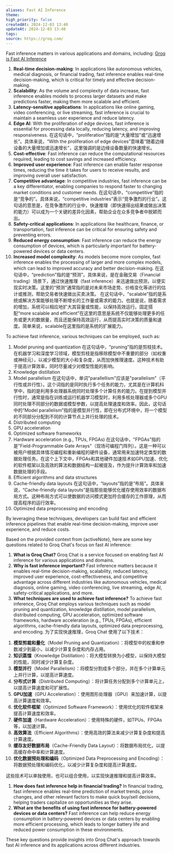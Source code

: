 ```yaml
---
aliases: Fast AI Inference
theme: 
high_priority: false
createdAt: 2024-12-03 13:40
updateAt: 2024-12-03 13:40
tags: 
source: https://groq.com/
---
```


Fast inference matters in various applications and domains, including:
[Groq is Fast AI Inference](https://groq.com/)
1. **Real-time decision-making**: In applications like autonomous vehicles, medical diagnosis, or financial trading, fast inference enables real-time decision-making, which is critical for timely and effective decision-making.
2. **Scalability**: As the volume and complexity of data increase, fast inference enables models to process larger datasets and make predictions faster, making them more scalable and efficient.
3. **Latency-sensitive applications**: In applications like online gaming, video conferencing, or live streaming, fast inference is crucial to maintain a seamless user experience and reduce latency.
4. **Edge AI**: With the proliferation of edge devices, fast inference is essential for processing data locally, reducing latency, and improving responsiveness.
在这句话中，“proliferation”指的是“大量增加”或“迅速增长”。具体来说，“With the proliferation of edge devices”意味着“随着边缘设备的大量增加或迅速增长”，这里强调的是边缘设备数量的快速增长。
1. **Cost-effective**: Fast inference can reduce the computational resources required, leading to cost savings and increased efficiency.
2. **Improved user experience**: Fast inference can enable faster response times, reducing the time it takes for users to receive results, and improving overall user satisfaction.
3. **Competitive advantage**: In competitive industries, fast inference can be a key differentiator, enabling companies to respond faster to changing market conditions and customer needs.
在这句话中，“competitive”指的是“竞争的”。具体来说，“competitive industries”表示“竞争激烈的行业”。这句话的意思是，在竞争激烈的行业中，快速推理（即快速得出结果或做出决策的能力）可以成为一个关键的差异化因素，帮助企业在众多竞争者中脱颖而出。
1. **Safety-critical applications**: In applications like healthcare, finance, or transportation, fast inference can be critical for ensuring safety and preventing errors.
2. **Reduced energy consumption**: Fast inference can reduce the energy consumption of devices, which is particularly important for battery-powered devices or data centers.
3. **Increased model complexity**: As models become more complex, fast inference enables the processing of larger and more complex models, which can lead to improved accuracy and better decision-making.
在这句话中，“prediction”指的是“预测”。具体来说，是在金融交易（Financial trading）场景下，通过快速推理（fast inference）来迅速做出预测，以便实现实时决策。这里的“预测”通常指的是对未来市场走势、价格变化等进行的估计或推测，帮助交易者快速做出买卖决策。
在这句话中，“scalable”指的是系统或解决方案能够处理不断增长的工作量或需求的能力。也就是说，随着需求的增加，系统可以相应地扩大其容量或性能，以保持高效运行。固定搭配“more scalable and efficient”在这里的意思是系统不仅能够处理更多的任务或更大的数据量，而且还能保持高效运行，从而提高实时决策的质量和速度。简单来说，scalable在这里指的是系统的扩展能力。

To achieve fast inference, various techniques can be employed, such as:

1. Model pruning and quantization
在这句话中，“pruning”指的是剪枝技术。在机器学习和深度学习领域，模型剪枝是指移除模型中不重要的部分（如权重或神经元），以减少模型的大小和复杂度，从而加快推理速度。这种技术有助于提高计算效率，同时尽量减少对模型性能的影响。
1. Knowledge distillation
2. Model parallelism
在这句话中，单词"parallellism"应该是"parallelism"（平行性或并行性）。这个词指的是同时执行多个任务的能力，尤其是在计算机科学中，指的是利用多处理器系统同时处理多个计算任务的能力。在提到模型并行性时，通常是指在训练或运行机器学习模型时，利用多核处理器或多个GPU同时处理不同部分的数据或模型参数，以提高处理速度和效率。因此，这句话中的“Model parallelism”指的是模型并行性，即在分布式环境中，将一个模型的不同部分分配到不同的计算节点上并行处理的技术。
1. Distributed computing
2. GPU acceleration
3. Optimized software frameworks
4. Hardware acceleration (e.g., TPUs, FPGAs)
在这句话中，"FPGAs"指的是"Field-Programmable Gate Arrays"（现场可编程门阵列）。这是一种可以被用户根据具体情况编程和重新编程的硬件设备，通常用来加速特定类型的数据处理任务。在这个上下文中，FPGAs和其他硬件加速技术如GPU加速、优化的软件框架以及高效的算法和数据结构一起被提及，作为提升计算效率和加速数据处理的手段。
1. Efficient algorithms and data structures
2. Cache-friendly data layouts
在这句话中，“layouts”指的是“布局”。具体来说，“Cache-friendly data layouts”是指那些能够优化缓存使用效率的数据布局方式。这种布局方式可以使数据的访问模式更加符合缓存的工作原理，从而提高程序的运行效率。
1. Optimized data preprocessing and encoding

By leveraging these techniques, developers can build fast and efficient inference pipelines that enable real-time decision-making, improve user experience, and reduce costs.




Based on the provided context from {activeNote}, here are some key questions related to Groq Chat's focus on fast AI inference:

1. **What is Groq Chat?** Groq Chat is a service focused on enabling fast AI inference for various applications and domains.
2. **Why is fast inference important?** Fast inference matters because it enables real-time decision-making, scalability, reduced latency, improved user experience, cost-effectiveness, and competitive advantage across different industries like autonomous vehicles, medical diagnosis, online gaming, video conferencing, live streaming, edge AI, safety-critical applications, and more.
3. **What techniques are used to achieve fast inference?** To achieve fast inference, Groq Chat employs various techniques such as model pruning and quantization, knowledge distillation, model parallelism, distributed computing, GPU acceleration, optimized software frameworks, hardware acceleration (e.g., TPUs, FPGAs), efficient algorithms, cache-friendly data layouts, optimized data preprocessing, and encoding.
为了实现快速推理，Groq Chat 使用了以下技术：
<!--SR:!2025-03-21,4,270!2000-01-01,1,250!2000-01-01,1,250-->

1. **模型剪裁和量化**（Model Pruning and Quantization）：将模型中的权重和参数减少到最小，以减少计算复杂度和内存占用。
2. **知识蒸馏**（Knowledge Distillation）：将大模型转换为小模型，以保持大模型的性能，同时减少计算复杂度。
3. **模型并行**（Model Parallelism）：将模型分割成多个部分，并在多个计算单元上并行计算，以提高计算速度。
4. **分布式计算**（Distributed Computing）：将计算任务分配到多个计算单元上，以提高计算速度和可扩展性。
5. **GPU加速**（GPU Acceleration）：使用图形处理器（GPU）来加速计算，以提高计算速度和效率。
6. **优化软件框架**（Optimized Software Framework）：使用优化的软件框架来提高计算速度和效率。
7. **硬件加速**（Hardware Acceleration）：使用特殊的硬件，如TPUs、FPGAs等，以加速计算。
8. **高效算法**（Efficient Algorithms）：使用高效的算法来减少计算复杂度和提高计算速度。
9. **缓存友好数据布局**（Cache-Friendly Data Layout）：将数据布局优化，以提高缓存命中率和计算速度。
10. **优化数据预处理和编码**（Optimized Data Preprocessing and Encoding）：将数据预处理和编码优化，以减少计算复杂度和提高计算速度。

这些技术可以单独使用，也可以组合使用，以实现快速推理和提高计算效率。
1. **How does fast inference help in financial trading?** In financial trading, fast inference enables real-time prediction of market trends, price changes, and other relevant factors to make quick buy/sell decisions, helping traders capitalize on opportunities as they arise.
2. **What are the benefits of using fast inference for battery-powered devices or data centers?** Fast inference can help reduce energy consumption in battery-powered devices or data centers by enabling more efficient processing, which leads to longer battery life and reduced power consumption in these environments.

These key questions provide insights into Groq Chat's approach towards fast AI inference and its applications across different industries.



